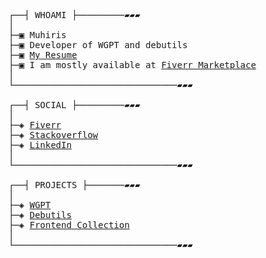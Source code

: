 

<pre>

┌──┤ WHOAMI ├─────────▰▰▰
│
├─▣ Muhiris 
├─▣ Developer of WGPT and debutils
├─▣ <a href="https://muhirisdev.netlify.app/">My Resume</a>
├─▣ I am mostly available at <a href="https://fiverr.com/ayeshaqur">Fiverr Marketplace</a>
│
└───────────────────────────────▰▰▰

┌──┤ SOCIAL ├─────────▰▰▰
│
├─◈ <a href="https://fiverr.com/ayeshaqur">Fiverr</a>
├─◈ <a href="https://stackoverflow.com/users/17015257/nl-dev">Stackoverflow</a>
├─◈ <a href="https://www.linkedin.com/in/muhiris">LinkedIn</a>
│
└───────────────────────────────▰▰▰

┌──┤ PROJECTS ├───────▰▰▰
│
├─◈ <a href="https://github.com/muhiris/wgpt">WGPT</a>
├─◈ <a href="https://github.com/muhiris/debutils">Debutils</a>
├─◈ <a href="https://github.com/muhiris/frontendcollection">Frontend Collection</a>
│
└───────────────────────────────▰▰▰
</pre>

